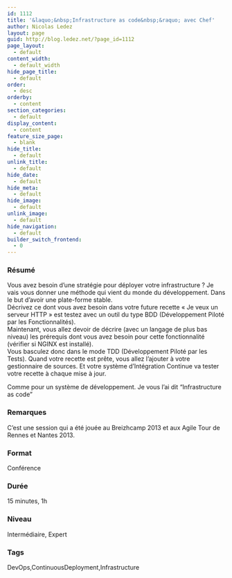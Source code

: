 ```yaml
---
id: 1112
title: '&laquo;&nbsp;Infrastructure as code&nbsp;&raquo; avec Chef'
author: Nicolas Ledez
layout: page
guid: http://blog.ledez.net/?page_id=1112
page_layout:
  - default
content_width:
  - default_width
hide_page_title:
  - default
order:
  - desc
orderby:
  - content
section_categories:
  - default
display_content:
  - content
feature_size_page:
  - blank
hide_title:
  - default
unlink_title:
  - default
hide_date:
  - default
hide_meta:
  - default
hide_image:
  - default
unlink_image:
  - default
hide_navigation:
  - default
builder_switch_frontend:
  - 0
---
```

### Résumé

Vous avez besoin d&rsquo;une stratégie pour déployer votre infrastructure ? Je vais vous donner une méthode qui vient du monde du développement. Dans le but d&rsquo;avoir une plate-forme stable.  
Décrivez ce dont vous avez besoin dans votre future recette &laquo;&nbsp;Je veux un serveur HTTP&nbsp;&raquo; est testez avec un outil du type BDD (Développement Piloté par les Fonctionnalités).  
Maintenant, vous allez devoir de décrire (avec un langage de plus bas niveau) les prérequis dont vous avez besoin pour cette fonctionnalité (vérifier si NGINX est installé).  
Vous basculez donc dans le mode TDD (Développement Piloté par les Tests). Quand votre recette est prête, vous allez l&rsquo;ajouter à votre gestionnaire de sources. Et votre système d&rsquo;Intégration Continue va tester votre recette à chaque mise à jour.

Comme pour un système de développement. Je vous l&rsquo;ai dit “Infrastructure as code”

### Remarques

C&rsquo;est une session qui a été jouée au Breizhcamp 2013 et aux Agile Tour de Rennes et Nantes 2013.

### Format

Conférence

### Durée

15 minutes, 1h

### Niveau

Intermédiaire, Expert

### Tags

DevOps,ContinuousDeployment,Infrastructure

